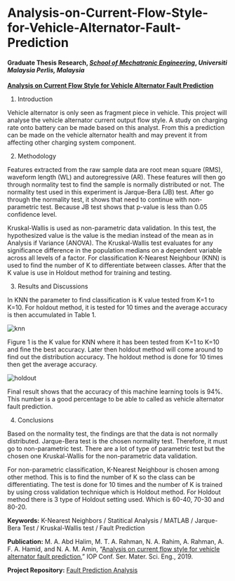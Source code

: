 # Analysis-on-Current-Flow-Style-for-Vehicle-Alternator-Fault-Prediction

#### Graduate Thesis Research, [*School of Mechatronic Engineering*](https://mechatronic.unimap.edu.my/), *Universiti Malaysia Perlis, Malaysia*

**[Analysis on Current Flow Style for Vehicle Alternator Fault Prediction](https://iopscience.iop.org/article/10.1088/1757-899X/670/1/012042/meta)**
 
1. Introduction

Vehicle alternator is only seen as fragment piece in vehicle. This project will analyse the vehicle alternator current output flow style. A study on charging rate onto battery can be made based on this analyst. From this a prediction can be made on the vehicle alternator health and may prevent it from affecting other charging system component.


2. Methodology 

Features extracted from the raw sample data are root mean square (RMS), waveform length (WL) and autoregressive (AR). These features will then go through normality test to find the sample is normally distributed or not. The normality test used in this experiment is Jarque-Bera (JB) test. After go through the normality test, it shows that need to continue with non-parametric test. Because JB test shows that p-value is less than 0.05 confidence level. 

Kruskal-Wallis is used as non-parametric data validation.  In this test, the hypothesized value is the value is the median instead of the mean as in Analysis if Variance (ANOVA). The Kruskal-Wallis test evaluates for any significance difference in the population medians on a dependent variable across all levels of a factor. For classification K-Nearest Neighbour (KNN) is used to find the number of K to differentiate between classes. After that the K value is use in Holdout method for training and testing.


3. Results and Discussions

In KNN the parameter to find classification is K value tested from K=1 to K=10. For holdout method, it is tested for 10 times and the average accuracy is then accumulated in Table 1.

![knn](https://user-images.githubusercontent.com/84698964/134270087-5352271f-2d7a-4e5d-a37f-fc9577f61977.PNG)


Figure 1 is the K value for KNN where it has been tested from K=1 to K=10 and fine the best accuracy. 
Later then holdout method will come around to find out the distribution accuracy. The holdout method 
is done for 10 times then get the average accuracy.

![holdout](https://user-images.githubusercontent.com/84698964/134270244-ffa5f77c-a461-4ec8-b5e4-90427c456d11.PNG)

Final result shows that the accuracy of this machine learning tools is 94%. This number is a good percentage to be able to called as vehicle alternator fault prediction.


4. Conclusions

Based on the normality test, the findings are that the data is not normally distributed. Jarque-Bera test is the chosen normality test. Therefore, it must go to non-parametric test. There are a lot of type of parametric test but the chosen one Kruskal-Wallis for the non-parametric data validation. 

For non-parametric classification, K-Nearest Neighbour is chosen among other method. This is to find the number of K so the class can be differentiating. The test is done for 10 times and the number of K is trained by using cross validation technique which is Holdout method. For Holdout method there is 3 type of Holdout setting used. Which is 60-40, 70-30 and 80-20. 










**Keywords:** K-Nearest Neighbors / Statitical Analysis / MATLAB / Jarque-Bera Test / Kruskal-Wallis test / Fault Prediction

**Publication:** M. A. Abd Halim, M. T. A. Rahman, N. A. Rahim, A. Rahman, A. F. A. Hamid, and N. A. 
M. Amin, “[Analysis on current flow style for vehicle alternator fault prediction](https://iopscience.iop.org/article/10.1088/1757-899X/670/1/012042/meta),” IOP Conf. 
Ser. Mater. Sci. Eng., 2019.

**Project Repository:** [Fault Prediction Analysis](https://github.com/Asmuie/Data-Science-Portfolio/tree/main/Fault%20Prediction%20Analysis)
 
